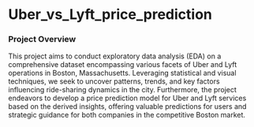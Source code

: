 # Uber_vs_Lyft_price_prediction
### Project Overview
This project aims to conduct exploratory data analysis (EDA) on a comprehensive dataset encompassing various facets of Uber and Lyft operations in Boston, Massachusetts. Leveraging statistical and visual techniques, we seek to uncover patterns, trends, and key factors influencing ride-sharing dynamics in the city. Furthermore, the project endeavors to develop a price prediction model for Uber and Lyft services based on the derived insights, offering valuable predictions for users and strategic guidance for both companies in the competitive Boston market.
